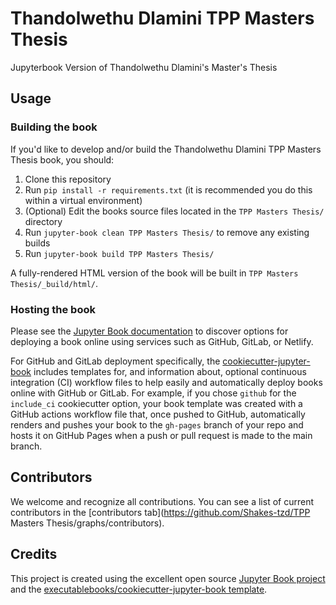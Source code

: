 # Thandolwethu Dlamini TPP Masters Thesis

Jupyterbook Version of Thandolwethu Dlamini's Master's Thesis

## Usage

### Building the book

If you'd like to develop and/or build the Thandolwethu Dlamini TPP Masters Thesis book, you should:

1. Clone this repository
2. Run `pip install -r requirements.txt` (it is recommended you do this within a virtual environment)
3. (Optional) Edit the books source files located in the `TPP Masters Thesis/` directory
4. Run `jupyter-book clean TPP Masters Thesis/` to remove any existing builds
5. Run `jupyter-book build TPP Masters Thesis/`

A fully-rendered HTML version of the book will be built in `TPP Masters Thesis/_build/html/`.

### Hosting the book

Please see the [Jupyter Book documentation](https://jupyterbook.org/publish/web.html) to discover options for deploying a book online using services such as GitHub, GitLab, or Netlify.

For GitHub and GitLab deployment specifically, the [cookiecutter-jupyter-book](https://github.com/executablebooks/cookiecutter-jupyter-book) includes templates for, and information about, optional continuous integration (CI) workflow files to help easily and automatically deploy books online with GitHub or GitLab. For example, if you chose `github` for the `include_ci` cookiecutter option, your book template was created with a GitHub actions workflow file that, once pushed to GitHub, automatically renders and pushes your book to the `gh-pages` branch of your repo and hosts it on GitHub Pages when a push or pull request is made to the main branch.

## Contributors

We welcome and recognize all contributions. You can see a list of current contributors in the [contributors tab](https://github.com/Shakes-tzd/TPP Masters Thesis/graphs/contributors).

## Credits

This project is created using the excellent open source [Jupyter Book project](https://jupyterbook.org/) and the [executablebooks/cookiecutter-jupyter-book template](https://github.com/executablebooks/cookiecutter-jupyter-book).
